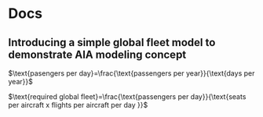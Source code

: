 # Docs
## Introducing a simple global fleet model to demonstrate AIA modeling concept

$\text{pasengers per day}=\frac{\text{passengers per year}}{\text{days per year}}$

$\text{required global fleet}=\frac{\text{passengers per day}}{\text{seats per aircraft x flights per aircraft per day
}}$